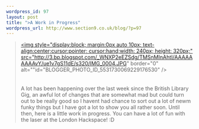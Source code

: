 ```yaml
--- 
wordpress_id: 97
layout: post
title: ">A Work in Progress"
wordpress_url: http://www.section9.co.uk/blog/?p=97
---
```

><a onblur="try {parent.deselectBloggerImageGracefully();} catch(e) {}" href="http://3.bp.blogspot.com/_WNXP2eEZSdg/TMSnMInAhtI/AAAAAAAAAvY/ue1v7gS11dE/s1600/IMG_0004.JPG"><img style="display:block; margin:0px auto 10px; text-align:center;cursor:pointer; cursor:hand;width: 240px; height: 320px;" src="http://3.bp.blogspot.com/_WNXP2eEZSdg/TMSnMInAhtI/AAAAAAAAAvY/ue1v7gS11dE/s320/IMG_0004.JPG" border="0" alt=""id="BLOGGER_PHOTO_ID_5531730069229176530" /></a><br /><br /><br />A lot has been happening over the last week since the British Library Gig, an awful lot of changes that are somewhat mad but could turn out to be really good so I havent had chance to sort out a lot of newm funky things but I have got a lot to show you all rather soon. Until then, here is a little work in progress. You can have a lot of fun with the laser at the London Hackspace! :D
